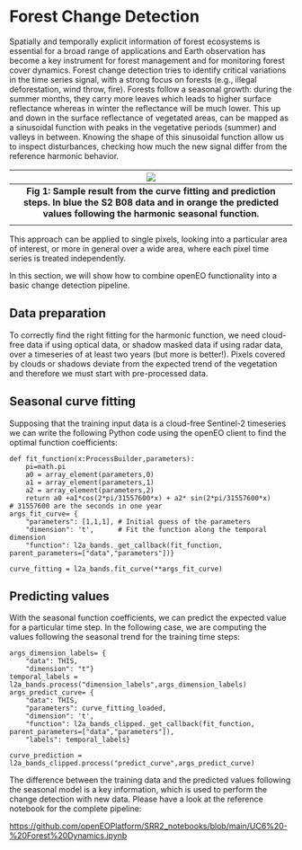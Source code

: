 # Forest Change Detection

Spatially and temporally explicit information of forest ecosystems is essential for a broad range of applications and Earth observation has become a key instrument for forest management and for monitoring forest cover dynamics.
Forest change detection tries to identify critical variations in the time series signal, with a strong focus on forests (e.g., illegal deforestation, wind throw, fire). 
Forests follow a seasonal growth: during the summer months, they carry more leaves which leads to higher surface reflectance whereas in winter the reflectance will be much lower. This up and down in the surface reflectance of vegetated areas, can be mapped as a sinusoidal function with peaks in the vegetative periods (summer) and valleys in between. Knowing the shape of this sinusoidal function allow us to inspect disturbances, checking how much the new signal differ from the reference harmonic behavior.
 
 |![](https://user-images.githubusercontent.com/31700619/131147116-f0b94015-cde2-4630-9fe6-4a854f8d2474.png) |
 |:--:|
 | <b>Fig 1: Sample result from the curve fitting and prediction steps. In blue the S2 B08 data and in orange the predicted values following the harmonic seasonal function.
</b> |

This approach can be applied to single pixels, looking into a particular area of interest, or more in general over a wide area, where each pixel time series is treated independently.

In this section, we will show how to combine openEO functionality into a basic change detection pipeline.

## Data preparation
To correctly find the right fitting for the harmonic function, we need cloud-free data if using optical data, or shadow masked data if using radar data, over a timeseries of at least two years (but more is better!). Pixels covered by clouds or shadows deviate from the expected trend of the vegetation and therefore we must start with pre-processed data.

## Seasonal curve fitting
Supposing that the training input data is a cloud-free Sentinel-2 timeseries we can write the following Python code using the openEO client to find the optimal function coefficients:

    def fit_function(x:ProcessBuilder,parameters):
        pi=math.pi
        a0 = array_element(parameters,0)
        a1 = array_element(parameters,1)
        a2 = array_element(parameters,2)
        return a0 +a1*cos(2*pi/31557600*x) + a2* sin(2*pi/31557600*x)
    # 31557600 are the seconds in one year
    args_fit_curve= {
        "parameters": [1,1,1], # Initial guess of the parameters
        "dimension": 't',      # Fit the function along the temporal dimension
        "function": l2a_bands._get_callback(fit_function, parent_parameters=["data","parameters"])}

    curve_fitting = l2a_bands.fit_curve(**args_fit_curve)

## Predicting values
With the seasonal function coefficients, we can predict the expected value for a particular time step. In the following case, we are computing the values following the seasonal trend for the training time steps:

    args_dimension_labels= {
        "data": THIS,
        "dimension": "t"}
    temporal_labels = l2a_bands.process("dimension_labels",args_dimension_labels)
    args_predict_curve= {
        "data": THIS,
        "parameters": curve_fitting_loaded,
        "dimension": 't',
        "function": l2a_bands_clipped._get_callback(fit_function, parent_parameters=["data","parameters"]),
        "labels": temporal_labels}

    curve_prediction = l2a_bands_clipped.process("predict_curve",args_predict_curve)

The difference between the training data and the predicted values following the seasonal model is a key information, which is used to perform the change detection with new data. Please have a look at the reference notebook for the complete pipeline:

https://github.com/openEOPlatform/SRR2_notebooks/blob/main/UC6%20-%20Forest%20Dynamics.ipynb
